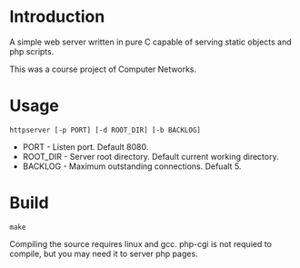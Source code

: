 Introduction
============
A simple web server written in pure C capable of serving static objects and php scripts.

This was a course project of Computer Networks.


Usage
=====

`httpserver [-p PORT] [-d ROOT_DIR] [-b BACKLOG]`

*  PORT - Listen port. Default 8080.
*  ROOT\_DIR - Server root directory. Default current working directory.
*  BACKLOG - Maximum outstanding connections. Defualt 5.


Build
=====

`make`

Compiling the source requires linux and gcc.
php-cgi is not requied to compile, but you may need it to server php pages.
